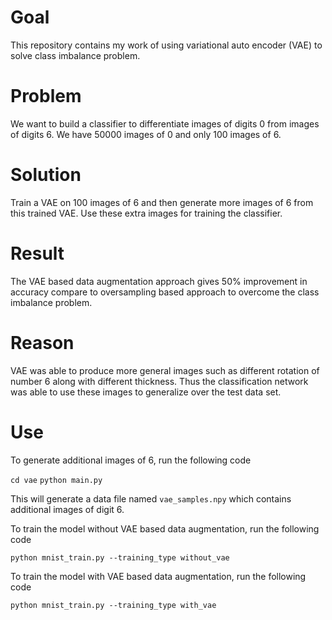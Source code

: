 # Goal
This repository contains my work of using variational auto encoder (VAE) to solve class imbalance problem.

# Problem
We want to build a classifier to differentiate images of digits 0 from images of digits 6. We have 50000 images of 0 and only 100 images of 6. 

# Solution
Train a VAE on 100 images of 6 and then generate more images of 6 from this trained VAE. Use these extra images for training the classifier.

# Result
The VAE based data augmentation approach gives 50% improvement in accuracy compare to oversampling based approach to overcome the class imbalance problem. 

# Reason
VAE was able to produce more general images such as different rotation of number 6 along with different thickness. Thus the classification network was able to use these images to generalize over the test data set.

# Use

To generate additional images of 6, run the following code

`cd vae`
`python main.py`

This will generate a data file named `vae_samples.npy` which contains additional images of digit 6.

To train the model without VAE based data augmentation, run the following code

`python mnist_train.py --training_type without_vae`

To train the model with VAE based data augmentation, run the following code

`python mnist_train.py --training_type with_vae`

